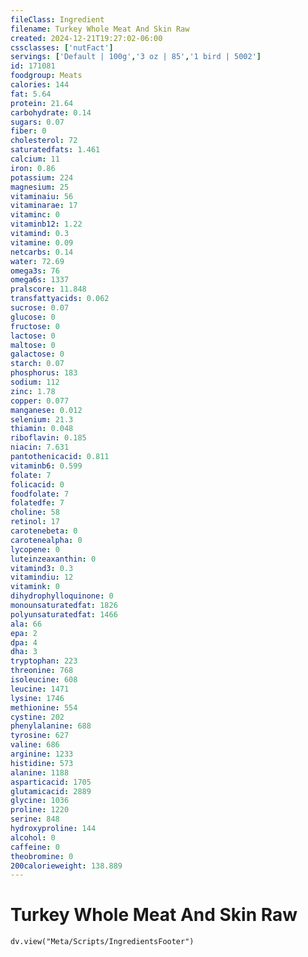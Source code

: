 ```yaml
---
fileClass: Ingredient
filename: Turkey Whole Meat And Skin Raw
created: 2024-12-21T19:27:02-06:00
cssclasses: ['nutFact']
servings: ['Default | 100g','3 oz | 85','1 bird | 5002']
id: 171081
foodgroup: Meats
calories: 144
fat: 5.64
protein: 21.64
carbohydrate: 0.14
sugars: 0.07
fiber: 0
cholesterol: 72
saturatedfats: 1.461
calcium: 11
iron: 0.86
potassium: 224
magnesium: 25
vitaminaiu: 56
vitaminarae: 17
vitaminc: 0
vitaminb12: 1.22
vitamind: 0.3
vitamine: 0.09
netcarbs: 0.14
water: 72.69
omega3s: 76
omega6s: 1337
pralscore: 11.848
transfattyacids: 0.062
sucrose: 0.07
glucose: 0
fructose: 0
lactose: 0
maltose: 0
galactose: 0
starch: 0.07
phosphorus: 183
sodium: 112
zinc: 1.78
copper: 0.077
manganese: 0.012
selenium: 21.3
thiamin: 0.048
riboflavin: 0.185
niacin: 7.631
pantothenicacid: 0.811
vitaminb6: 0.599
folate: 7
folicacid: 0
foodfolate: 7
folatedfe: 7
choline: 58
retinol: 17
carotenebeta: 0
carotenealpha: 0
lycopene: 0
luteinzeaxanthin: 0
vitamind3: 0.3
vitamindiu: 12
vitamink: 0
dihydrophylloquinone: 0
monounsaturatedfat: 1826
polyunsaturatedfat: 1466
ala: 66
epa: 2
dpa: 4
dha: 3
tryptophan: 223
threonine: 768
isoleucine: 608
leucine: 1471
lysine: 1746
methionine: 554
cystine: 202
phenylalanine: 688
tyrosine: 627
valine: 686
arginine: 1233
histidine: 573
alanine: 1188
asparticacid: 1705
glutamicacid: 2889
glycine: 1036
proline: 1220
serine: 848
hydroxyproline: 144
alcohol: 0
caffeine: 0
theobromine: 0
200calorieweight: 138.889
---
```


# Turkey Whole Meat And Skin Raw

```dataviewjs
dv.view("Meta/Scripts/IngredientsFooter")
```